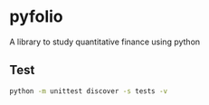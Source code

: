 # pyfolio

A library to study quantitative finance using python


## Test 
```bash
python -m unittest discover -s tests -v
```